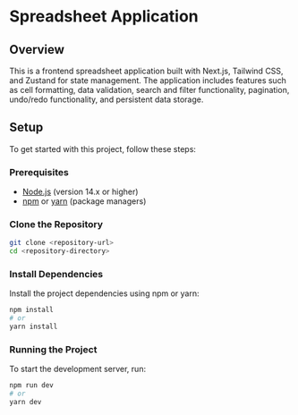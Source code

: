 # Spreadsheet Application

## Overview

This is a frontend spreadsheet application built with Next.js, Tailwind CSS, and Zustand for state management. The application includes features such as cell formatting, data validation, search and filter functionality, pagination, undo/redo functionality, and persistent data storage.

## Setup

To get started with this project, follow these steps:

### Prerequisites

- [Node.js](https://nodejs.org/) (version 14.x or higher)
- [npm](https://www.npmjs.com/) or [yarn](https://yarnpkg.com/) (package managers)

### Clone the Repository

```bash
git clone <repository-url>
cd <repository-directory>
```
### Install Dependencies
Install the project dependencies using npm or yarn:
```bash
npm install
# or
yarn install

```

### Running the Project
To start the development server, run:
```bash
npm run dev
# or
yarn dev

```



